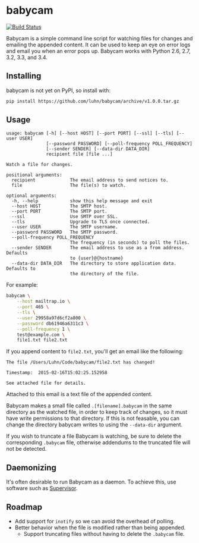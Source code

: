 # babycam

[![Build Status](https://travis-ci.org/luhn/babycam.svg?branch=master)](https://travis-ci.org/luhn/babycam)

Babycam is a simple command line script for watching files for changes and
emailing the appended content.  It can be used to keep an eye on error logs and
email you when an error pops up.  Babycam works with Python 2.6, 2.7, 3.2, 3.3,
and 3.4.

## Installing

babycam is not yet on PyPI, so install with:

```bash
pip install https://github.com/luhn/babycam/archive/v1.0.0.tar.gz
```

## Usage

```
usage: babycam [-h] [--host HOST] [--port PORT] [--ssl] [--tls] [--user USER]
               [--password PASSWORD] [--poll-frequency POLL_FREQUENCY]
               [--sender SENDER] [--data-dir DATA_DIR]
               recipient file [file ...]

Watch a file for changes.

positional arguments:
  recipient             The email address to send notices to.
  file                  The file(s) to watch.

optional arguments:
  -h, --help            show this help message and exit
  --host HOST           The SMTP host.
  --port PORT           The SMTP port.
  --ssl                 Use SMTP over SSL.
  --tls                 Upgrade to TLS once connected.
  --user USER           The SMTP username.
  --password PASSWORD   The SMTP password.
  --poll-frequency POLL_FREQUENCY
                        The frequency (in seconds) to poll the files.
  --sender SENDER       The email address to use as a from address. Defaults
                        to {user}@{hostname}
  --data-dir DATA_DIR   The directory to store application data. Defaults to
                        the directory of the file.
```

For example:

```bash
babycam \
	--host mailtrap.io \
	--port 465 \
	--tls \
	--user 29958a97d6cf2a800 \
	--password db61946a6311c3 \
	--poll-frequency 1 \
 	test@example.com \
	file1.txt file2.txt
```

If you append content to `file2.txt`, you'll get an email like the following:

```
The file /Users/Luhn/Code/babycam/file2.txt has changed!

Timestamp:  2015-02-16T15:02:25.152958

See attached file for details.
```

Attached to this email is a text file of the appended content.

Babycam makes a small file called `.[filename].babycam` in the same directory
as the watched file, in order to keep track of changes, so it must have write
permissions to that directory.  If this is not feasable, you can change the
directory babycam writes to using the `--data-dir` argument.

If you wish to truncate a file Babycam is watching, be sure to delete the
corresponding `.babycam` file, otherwise addendums to the truncated file will
not be detected.

## Daemonizing

It's often desirable to run Babycam as a daemon.  To achieve this, use software
such as [Supervisor](http://supervisord.org/).

## Roadmap

* Add support for `inotify` so we can avoid the overhead of polling.
* Better behavior when the file is modified rather than being appended.
  * Support truncating files without having to delete the `.babycam` file.
